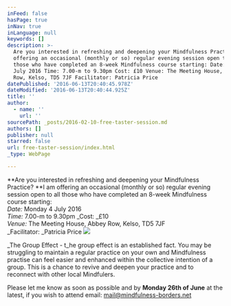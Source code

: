 ```yaml
---
inFeed: false
hasPage: true
inNav: true
inLanguage: null
keywords: []
description: >-
  Are you interested in refreshing and deepening your Mindfulness Practice? I am
  offering an occasional (monthly or so) regular evening session open to all
  those who have completed an 8-week Mindfulness course starting: Date: Monday 4
  July 2016 Time: 7.00-m to 9.30pm Cost: £10 Venue: The Meeting House, Abbey
  Row, Kelso, TD5 7JF Facilitator: Patricia Price
datePublished: '2016-06-13T20:40:45.978Z'
dateModified: '2016-06-13T20:40:44.925Z'
title: ''
author:
  - name: ''
    url: ''
sourcePath: _posts/2016-02-10-free-taster-session.md
authors: []
publisher: null
starred: false
url: free-taster-session/index.html
_type: WebPage

---
```

**Are you interested in refreshing and deepening your Mindfulness Practice? **I am offering an occasional (monthly or so) regular evening session open to all those who have completed an 8-week Mindfulness course starting:  
_Date:_ Monday 4 July 2016  
_Time:_ 7.00-m to 9.30pm _Cost: _£10  
_Venue:_ The Meeting House, Abbey Row, Kelso, TD5 7JF  
_Facilitator: _Patricia Price
![](https://s3-us-west-2.amazonaws.com/the-grid-img/p/9309540a716a5db6e71073aca453ed2849be698b.jpg)

_The Group Effect - t_he group effect is an established fact. You may be struggling to maintain a regular practice on your own and Mindfulness practise can feel easier and enhanced within the collective intention of a group. This is a chance to revive and deepen your practice and to reconnect with other local Mindfulers.

Please let me know as soon as possible and by **Monday 26th of June** at the latest, if you wish to attend email: mail@mindfulness-borders.net
